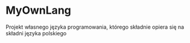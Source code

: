 # MyOwnLang

Projekt własnego języka programowania, którego składnie opiera się na składni języka polskiego
